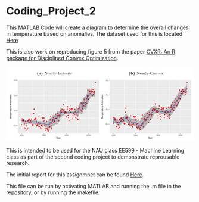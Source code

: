 # Coding_Project_2
 
This MATLAB Code will create a diagram to determine the overall changes in temperature based on anomalies. 
The dataset used for this is located [Here](https://cdiac.ess-dive.lbl.gov/ftp/trends/temp/jonescru/global.txt)
 
This is also work on reproducing figure 5 from the paper [CVXR: An R package for Disciplined Convex Optimization](https://web.stanford.edu/~boyd/papers/pdf/cvxr_paper.pdf).

![Output](https://github.com/Dahlmannnnn/Coding_Project_2/blob/master/Project%202%20goal.jpg)

This is intended to be used for the NAU class EE599 - Machine Learning class as part of the second coding project to demonstrate reprousable research.

The initial report for this assignmnet can be found [Here](https://github.com/Dahlmannnnn/Coding_Project_2/blob/master/Coding%20Project%202%20wk2%20Alexander%20Dahlmann.pdf).

This file can be run by activating MATLAB and running the .m file in the repository, or by running the makefile.
